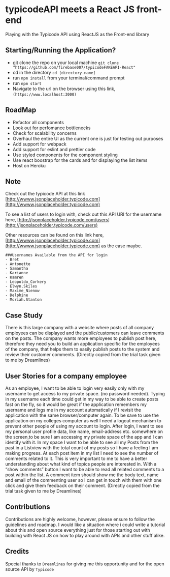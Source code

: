 # typicodeAPI meets a React JS front-end

Playing with the Typicode API using ReactJS as the Front-end library

## Starting/Running the Application?

- git clone the repo on your local machine `git clone "https://github.com/firebase007/typicodeFAKEAPI-React"`
- cd in the directory `cd [directory-name]`
- run `npm install` from your terminal/command prompt
- run `npm start`
- Navigate to the url on the browser using this link, ```(https://www.localhost:3000)```

## RoadMap

- Refactor all components
- Look out for perfomance bottlenecks
- Check for scalability concerns
- Overhaul the entire UI as the current one is just for     testing out purposes
- Add support for webpack
- Add support for eslint and prettier code
- Use styled components for the component styling
- Use react boostrap for the cards and for displaying the list items
- Host on Heroku

## Note

Check out the typicode API at this link [http://wwww.jsonplaceholder.typicode.com](http://wwww.jsonplaceholder.typicode.com)

To see a list of users to login with, check out this API URI for the username here, [http://jsonplaceholder.typicode.com/users](http://jsonplaceholder.typicode.com/users)

Other resources can be found on this link here,[http://wwww.jsonplaceholder.typicode.com](http://wwww.jsonplaceholder.typicode.com) as the case maybe.

```
###Usernames Available from the API for login
- Bret
- Antonette
- Samantha
- Karianne
- Kamren
- Leopoldo_Corkery
- Elwyn.Skiles
- Maxime_Nienow
- Delphine
- Moriah.Stanton

```

## Case Study

There is this large company with a website where posts of all company employees can be displayed and the public/customers can leave comments on the posts. The company wants more employees to publish post here, therefore they need you to
build an application specific for the employees of the company, that helps them to easily publish posts to the system and review their customer comments.
(Directly copied from the trial task given to me by Dreamlines)

## User Stories for a company employee

As an employee, I want to be able to login very easily only with my username to get access to my private space. (no password needed). Typing in my username  each time could get in my way to be able to create posts fast on the fly, so it
would be great if the application remembers my username and logs me in my account automatically if I revisit the application with the same browser/computer again. To be save to use the application on my colleges computer as well I need a logout mechanism to prevent other people of using my account to login. After login, I want to see my personal user profile data, like name, email-address etc. somewhere on the screen,to be sure I am accessing my private space of the app and I can identify with it. In my space I want to be able to see all my Posts from the past in a Listview with the total count of my posts so I have a feeling I am making progress. At each post item in my list I need to see the number of comments related to it. This is very important to me to have a better understanding about what kind of topics people are interested in. With a “show comments” button I want to be able to read all related comments to a post within the list. A comment item should show me the body text, name and
email of the commenting user so I can get in touch with them with one click and give them feedback on their comment. (Directly copied from the trial task given to me by Dreamlines)

## Contributions

Contributions are highly welcome, however, please ensure to follow the guidelines and roadmap. I would like a situation where i could write a tutorial about this and open source everything just for those starting out with building with React JS on how to play around with APIs and other stuff alike.

## Credits

Special thanks to ```Dreamlines``` for giving me this opportunity and for the open source API by ```Typicode```


